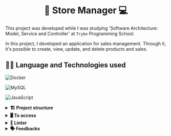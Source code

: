 <div align="center">
  <h1>📖 Store Manager 💻</h1>
</div>

This project was developed while I was studying 'Software Architecture: Model, Service and Controller' at `Trybe` Programming School.

In this project, I developed an application for sales management. Through it, it's possible to create, view, update, and delete products and sales.

## 👨‍💻 Language and Technologies used

![Docker](https://img.shields.io/badge/docker-%230db7ed.svg?style=for-the-badge&logo=docker&logoColor=white)

![MySQL](https://img.shields.io/badge/mysql-4479A1.svg?style=for-the-badge&logo=mysql&logoColor=white)

![JavaScript](https://img.shields.io/badge/javascript-%23323330.svg?style=for-the-badge&logo=javascript&logoColor=%23F7DF1E)

<details>
  <summary><strong>🏗 Project structure</strong></summary><br />

The implemented functions are inside the `src` folder.

Built folders:
<p>
    📁src/
        <br>📂controllers
        <br>📂middlewares
        <br>📂models
        <br>📂services
</p>
</details>

<details>
  <summary><strong>🖥️ To access</strong></summary><br />

<h3>1 - Clone the repository:</h3>
`git clone git@github.com:SebastiaoBNJunior/store-manager`

<h3>2 - Enter the repository folder you just cloned:</h3>

You must be using node version 16 (or higher).

To check your version, use the command:
`nvm --version`

<h3>3 - Instale as dependências:</h3>

Quickstart with 🐳 Docker Compose:
`npm install`

Inicie os containers do compose `backend` e `db`
A aplicação estará disponível em `http://localhost:3001` em modo de desenvolvimento
docker-compose up -d

or

Quickstart without 🐳 Docker Compose:

 Instale as dependências
`npm install`

 Inicie apenas o serviço `db` no compose
`docker-compose up -d db`

 Inicie a aplicação em modo de desenvolvimento
`npm run dev:local`

</details>


<details>
  <summary><strong>🔎 Linter</strong></summary><br />
  
### ESLint

To ensure code quality, the `ESLint` was used in this project.
So the code will be available with good development practices, being more readable and easy to maintain!

ESLint is a tool for identifying and reporting patterns found in ECMAScript/JavaScript code. In many ways it is similar to JSLint and JSHint with a few exceptions:

* ESLint uses Espree for JavaScript parsing.
* ESLint uses an AST to evaluate patterns in code.
* ESLint is completely 'pluggable', each of the rules is a plugin and you can add […]

</details>

<details>
  <summary><strong>🗣 Feedbacks</strong></summary><br />
  
_Give me feedbacks, I'm open to new ideas_ 😉

</details>
